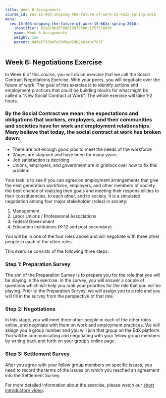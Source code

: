 ```yaml
---
title: Week 6 Assignments
course_id: res-15-003-shaping-the-future-of-work-15-662x-spring-2016
menu:
  res-15-003-shaping-the-future-of-work-15-662x-spring-2016:
    identifier: 82e810b9f7806189f95b0c175f178d3b
    name: Week 6 Assignments
    weight: 150
    parent: 94fe577d947e50f0ad69b2b814bc701f
---
```

Week 6: Negotiations Exercise
-----------------------------

In Week 6 of this course, you will do an exercise that we call the Social Contract Negotiations Exercise. With your peers, you will negotiate over the future of work. The goal of this exercise is to identify actions and employment practices that could be building blocks for what might be called a "New Social Contract at Work". The whole exercise will take 1-2 hours.

### By the Social Contract we mean: the expectations and obligations that workers, employers, and their communities and societies have for work and employment relationships. Many believe that today, the social contract at work has broken down:

*   There are not enough good jobs to meet the needs of the workforce
*   Wages are stagnant and have been for many years
*   Job satisfaction is declining
*   Unions, employers, and government are in gridlock over how to fix this problem.

Your task is to see if you can agree on employment arrangements that give the next generation workforce, employers, and other members of society the best chance of realizing their goals and meeting their responsibilities to their constituencies, to each other, and to society. It is a simulated negotiation among four major stakeholder (roles) in society:

1.  Management
2.  Labor Unions / Professional Associations
3.  Federal Government
4.  Education Institutions (K-12 and post secondary)

You will be in one of the four roles above and will negotiate with three other people in each of the other roles.

This exercise consists of the following three steps:

### Step 1: Preparation Survey

The aim of the Preparation Survey is to prepare you for the role that you will be playing in the exercise. In the survey, you will answer a couple of questions which will help you rank your priorities for the role that you will be playing. Prior to the Preparation Survey, we will assign you to a role and you will fill in the survey from the perspective of that role.

### Step 2: Negotiations

In this stage, you will meet three other people in each of the other roles online, and negotiate with them on work and employment practices. We will assign you a group number and you will join that group on the EdX platform. You will be communicating and negotiating with your fellow group members by writing back and forth on your group’s online page.

### Step 3: Settlement Survey

After you agree with your fellow group members on specific issues, you need to record the terms of the issues on which you reached an agreement into the Settlement Survey.

For more detailed information about the exercise, please watch our [short introductory video](./resolveuid/dc3d9cd2cce75179e29e5095137bffa4).